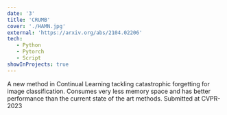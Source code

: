 ```yaml
---
date: '3'
title: 'CRUMB'
cover: './HAMN.jpg'
external: 'https://arxiv.org/abs/2104.02206'
tech:
   - Python
   - Pytorch
   - Script
showInProjects: true
---
```

A new method in Continual Learning tackling catastrophic forgetting for image classification. Consumes very less memory space and has better performance than the current state of the art methods.
Submitted at CVPR-2023
